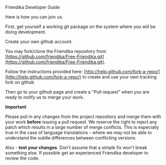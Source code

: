 Friendika Developer Guide

Here is how you can join us.

First, get yourself a working git package on the system where you will be
doing development.

Create your own github account.

You may fork/clone the Friendika repository from [https://github.com/friendika/Free-Friendika.git](https://github.com/friendika/Free-Friendika.git).

Follow the instructions provided here: [http://help.github.com/fork-a-repo/](http://help.github.com/fork-a-repo/)
to create and use your own tracking fork on github

Then go to your github page and create a "Pull request" when you are ready
to notify us to merge your work.

**Important**

Please pull in any changes from the project repository and merge them with your work **before** issuing a pull request. We reserve the right to reject any patch which results in a large number of merge conflicts. This is especially true in the case of language translations - where we may not be able to understand the subtle differences between conflicting versions.

Also - **test your changes**. Don't assume that a simple fix won't break something else. If possible get an experienced Friendika developer to review the code. 